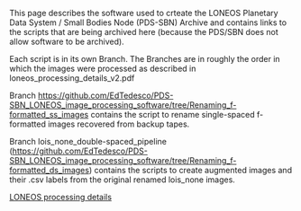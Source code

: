 This page describes the software used to crteate the LONEOS Planetary Data System / Small Bodies Node (PDS-SBN) Archive and contains links to the scripts that are being archived here (because the PDS/SBN does not allow software to be archived). 

Each script is in its own Branch. The Branches are in roughly the order in which the images were processed as described in loneos_processing_details_v2.pdf 

Branch https://github.com/EdTedesco/PDS-SBN_LONEOS_image_processing_software/tree/Renaming_f-formatted_ss_images contains the script to rename single-spaced f-formatted images recovered from backup tapes.

Branch lois_none_double-spaced_pipeline (https://github.com/EdTedesco/PDS-SBN_LONEOS_image_processing_software/tree/Renaming_f-formatted_ds_images) contains the scripts to create augmented images and their .csv labels from the original renamed lois_none images.

[LONEOS processing details](docs/loneos_processing_details_v2.pdf)
